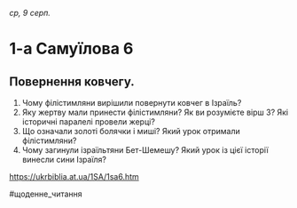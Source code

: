 
_ср, 9 серп._

# 1-а Самуїлова 6

## Повернення ковчегу.
1. Чому філістимляни вирішили повернути ковчег в Ізраїль?
2. Яку жертву мали принести філістимляни? Як ви розумієте вірш 3? Які історичні паралелі провели жерці?
3. Що означали золоті болячки і миші? Який урок отримали філістимляни?
4. Чому загинули ізраїльтяни Бет-Шемешу? Який урок із цієї історії винесли сини Ізраїля?

https://ukrbiblia.at.ua/1SA/1sa6.htm 

#щоденне_читання
